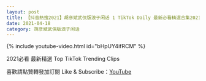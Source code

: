 ```yaml
---
layout: post
title: 【抖音熱搜2021】胡彦斌武侠版浪子闲话 1 TikTok Daily 最新必看精選合集2021 04 18
date: 2021-04-18
category: 胡彦斌武侠版浪子闲话
---
```


{% include youtube-video.html id="bHpUY4ifRCM" %}

2021必看 最新精選 Top TikTok Trending Clips

喜歡請點贊轉發加訂閱 Like & Subscribe：[YouTube](https://www.youtube.com/channel/UCAoR7VcanIPd04uEq_GIylA/videos)

